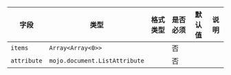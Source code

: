 | 字段 | 类型 | 格式类型 | 是否必须 | 默认值 | 说明 |
|---|---|---|---|---|---|
| `items` | `Array<Array<0>>` |  | 否 |  |
| `attribute` | `mojo.document.ListAttribute` |  | 否 |  |
